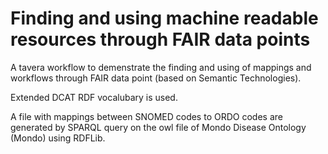 # Finding and using machine readable resources through FAIR data points

A tavera workflow to demenstrate the finding and using of mappings and workflows through FAIR data point (based on Semantic Technologies). 

Extended DCAT RDF vocalubary is used. 

A file with mappings between SNOMED codes to ORDO codes are generated by SPARQL query on the owl file of Mondo Disease Ontology (Mondo) using RDFLib.  
